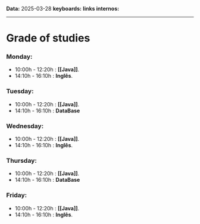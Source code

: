 
**Data:** 2025-03-28
**keyboards:** 
**links internos:** 
___

# Grade of studies

### Monday:

- 10:00h - 12:20h : **[[Java]]**.
- 14:10h - 16:10h : **Inglês**.

### Tuesday:

- 10:00h - 12:20h : **[[Java]]**.
- 14:10h - 16:10h : **DataBase**
### Wednesday:

- 10:00h - 12:20h : **[[Java]]**.
- 14:10h - 16:10h : **Inglês**.
### Thursday:

- 10:00h - 12:20h : **[[Java]]**.
- 14:10h - 16:10h : **DataBase**
### Friday:

- 10:00h - 12:20h : **[[Java]]**.
- 14:10h - 16:10h : **Inglês**.